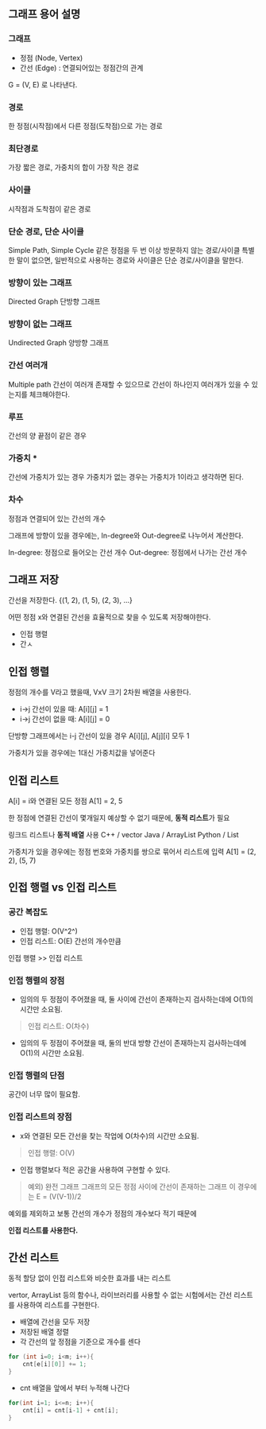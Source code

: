 ## 그래프 용어 설명

### 그래프
* 정점 (Node, Vertex)
* 간선 (Edge) : 연결되어있는 정점간의 관계

G = (V, E) 로 나타낸다.

### 경로
한 정점(시작점)에서 다른 정점(도착점)으로 가는 경로

### 최단경로
가장 짧은 경로, 가중치의 합이 가장 작은 경로

### 사이클
시작점과 도착점이 같은 경로

### 단순 경로, 단순 사이클
Simple Path, Simple Cycle
같은 정점을 두 번 이상 방문하지 않는 경로/사이클
특별한 말이 없으면, 일반적으로 사용하는 경로와 사이클은 단순 경로/사이클을 말한다.

### 방향이 있는 그래프
Directed Graph
단방향 그래프

### 방향이 없는 그래프
Undirected Graph
양방향 그래프

### 간선 여러개
Multiple path
간선이 여러개 존재할 수 있으므로 간선이 하나인지 여러개가 있을 수 있는지를 체크해야한다.

### 루프
간선의 양 끝점이 같은 경우

### 가중치 *
간선에 가중치가 있는 경우
가중치가 없는 경우는 가중치가 1이라고 생각하면 된다.

### 차수
정점과 연결되어 있는 간선의 개수

그래프에 방향이 있을 경우에는, In-degree와 Out-degree로 나누어서 계산한다.

In-degree: 정점으로 들어오는 간선 개수
Out-degree: 정점에서 나가는 간선 개수


## 그래프 저장
간선을 저장한다.
{(1, 2), (1, 5), (2, 3), ...}

어떤 정점 x와 연결된 간선을 효율적으로 찾을 수 있도록 저장해야한다.
* 인접 행렬
* 간ㅅ

## 인접 행렬
정점의 개수를 V라고 했을때, VxV 크기 2차원 배열을 사용한다. 
* i->j 간선이 있을 때: A[i][j] = 1 
* i->j 간선이 없을 때: A[i][j] = 0

단방향 그래프에서는 i-j 간선이 있을 경우 A[i][j], A[j][i] 모두 1

가중치가 있을 경우에는 1대신 가중치값을 넣어준다

## 인접 리스트
A[i] = i와 연결된 모든 정점
A[1] = 2, 5

한 정점에 연결된 간선이 몇개일지 예상할 수 없기 때문에, **동적 리스트**가 필요

링크드 리스트나 **동적 배열** 사용
C++ / vector
Java / ArrayList
Python / List

가중치가 있을 경우에는 정점 번호와 가중치를 쌍으로 묶어서 리스트에 입력
A[1] = (2, 2), (5, 7)

## 인접 행렬 vs 인접 리스트
### 공간 복잡도
* 인접 행렬: O(V^2^)
* 인접 리스트: O(E) 간선의 개수만큼

인접 행렬 >> 인접 리스트

### 인접 행렬의 장점
* 임의의 두 정점이 주어졌을 때, 둘 사이에 간선이 존재하는지 검사하는데에 O(1)의 시간만 소요됨.
>인접 리스트: O(차수)

* 임의의 두 정점이 주어졌을 때, 둘의 반대 방향 간선이 존재하는지 검사하는데에 O(1)의 시간만 소요됨.

### 인접 행렬의 단점
공간이 너무 많이 필요함.

### 인접 리스트의 장점
* x와 연결된 모든 간선을 찾는 작업에 O(차수)의 시간만 소요됨.
>인접 행렬: O(V)
* 인접 행렬보다 적은 공간을 사용하여 구현할 수 있다.
> 예외) 완전 그래프
> 그래프의 모든 정점 사이에 간선이 존재하는 그래프
> 이 경우에는 E = (V(V-1))/2 

예외를 제외하고
보통 간선의 개수가 정점의 개수보다 적기 때문에

**인접 리스트를 사용한다.**

## 간선 리스트
동적 할당 없이 인접 리스트와 비슷한 효과를 내는 리스트

vertor, ArrayList 등의 함수나, 라이브러리를 사용할 수 없는 시험에서는 간선 리스트를 사용하여 리스트를 구현한다. 

* 배열에 간선을 모두 저장
* 저장된 배열 정렬
* 각 간선의 앞 정점을 기준으로 개수를 센다
```java
for (int i=0; i<m; i++){
	cnt[e[i][0]] += 1;
}
```
* cnt 배열을 앞에서 부터 누적해 나간다
```java
for(int i=1; i<=n; i++){
	cnt[i] = cnt[i-1] + cnt[i];
}
```
<!--stackedit_data:
eyJoaXN0b3J5IjpbLTExMzU4NTkwMzRdfQ==
-->